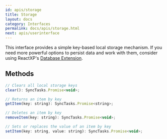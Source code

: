 ```yaml
---
id: apis/storage
title: Storage
layout: docs
category: Interfaces
permalink: docs/apis/storage.html
next: apis/userinterface
---
```


This interface provides a simple key-based local storage mechanism. If you need more powerful options to persist data and work with them, consider using ReactXP's [Database Extension](/reactxp/docs/extensions/database).

## Methods
``` javascript
// Clears all local storage keys
clear(): SyncTasks.Promise<void>;

// Returns an item by key
getItem(key: string): SyncTasks.Promise<string>;

// Deletes an item by key
removeItem(key: string): SyncTasks.Promise<void>;

// Sets or replaces the value of an item by key
setItem(key: string, value: string): SyncTasks.Promise<void>;
```

